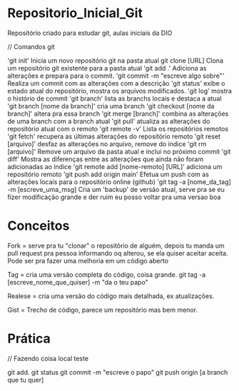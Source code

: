 # Repositorio_Inicial_Git
Repositório criado para estudar git, aulas iniciais da DIO

// Comandos git

'git init' 
    Inicia um novo repositório git na pasta atual
git clone [URL]
    Clona um repositório git existente para a pasta atual
'git add .' 
    Adiciona as alterações e prepara para o commit.
'git commit -m "escreve algo sobre"'
    Realiza um commit com as alterações com a descrição
'git status'
    exibe o estado atual do repositório, mostra os arquivos modificados.
'git log'
    mostra o histório de commit
'git branch'
    lista as branchs locais e destaca a atual
'git branch [nome da branch]'
    cria uma branch
'git checkout [nome da branch]'
    altera pra essa branch
'git merge [branch]'
    combina as alterações de uma branch com a branch atual
'git pull'
    atualiza as alterações do repositório atual com o remoto
'git remote -v'
    Lista os repositórios remotos
'git fetch'
    recupera as últimas alterações do repositório remoto
'git reset [arquivo]'
    desfaz as alterações no arquivo, remove do índice
'git rm [arquivo]'
    Remove um arquivo da pasta atual e inclui no próximo commit
'git diff'
    Mostra as diferenças entre as alterações que ainda não foram adicionadas ao índice
'git remote add [nome-remoto] [URL]'
    adiciona um repositório remoto 
'git push add origin main'
    Efetua um push com as alterações locais para o repositório online (github)
'git tag -a [nome_da_tag] -m [escreve_uma_msg]
    Cria um 'backup' de versão atual, serve pra se eu fizer modificação grande e der ruim eu posso voltar pra uma versao boa

# Conceitos

Fork = serve pra tu "clonar" o repositório de alguém, depois tu manda um pull request pra pessoa informando oq alterou, se ela quiser aceitar aceita.
Pode ser pra fazer uma melhoria em um código aberto

Tag = cria uma versão completa do código, coisa grande.
git tag -a [escreve_nome_que_quiser] -m "da o teu papo"

Realese = cria uma versão do código mais detalhada, ex atualizações.

Gist = Trecho de código, parece um repositório mas bem menor.

# Prática

// Fazendo coisa local teste

git add. 
git status
git commit -m "escreve o papo"
git push origin [a branch que tu quer]


